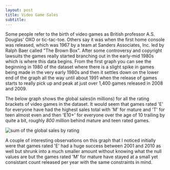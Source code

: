 ```yaml
---
layout: post
title: Video Game Sales
subtitle: 
---
```

Some people refer to the birth of video games as British professor A.S. Douglas' OXO or tic-tac-toe. Others say it was when the first home console was released, which was 1967 by a team at Sanders Associates, Inc. led by Ralph Baer called "The Brown Box". After some controversy and copyright lawsuits the games really started branching out in the early-mid 1980s which is where this data begins. From the first graph you can see the beginning in 1980 of the dataset where there is a slight spike in games being made in the very early 1980s and then it settles down on the lower end of the graph all the way until about 1991 when the release of games starts to really pick up and peak at just over 1,400 games released in 2008 and 2009.

The below graph shows the global sales(in millions) for all the rating brackets of video games in the dataset. It would seem that games rated 'E' for everyone have had the highest sales total with 'M' for mature and 'T' for teen almost even and then 'E10+' for everyone over the age of 10 trailing by quite a bit, roughly _800 million_ behind mature and teen rated games.


![sum of the global sales by rating](https://raw.githubusercontent.com/ThomasMcDaniel91/Unit2BuildWeekProject/master/grouped_chart.png)

A couple of interesting observations on this graph that I noticed initially were that games rated 'E' had a huge success between 2001 and 2010 as well but shrunk into a much smaller amount without knowing what the null values are but the games rated 'M' for mature have stayed at a small yet consistant count released per year with the same constraints in mind.
